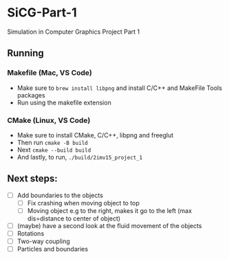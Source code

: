# SiCG-Part-1

Simulation in Computer Graphics Project Part 1

## Running

### Makefile (Mac, VS Code)

- Make sure to `brew install libpng` and install C/C++ and MakeFile Tools packages
- Run using the makefile extension

### CMake (Linux, VS Code)

- Make sure to install CMake, C/C++, libpng and freeglut
- Then run `cmake -B build`
- Next `cmake --build build`
- And lastly, to run, `./build/2imv15_project_1`

## Next steps:

- [ ] Add boundaries to the objects
  - [ ] Fix crashing when moving object to top
  - [ ] Moving object e.g to the right, makes it go to the left (max dis=distance to center of object)
- [ ] (maybe) have a second look at the fluid movement of the objects
- [ ] Rotations
- [ ] Two-way coupling
- [ ] Particles and boundaries
